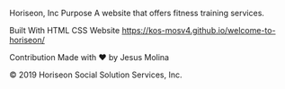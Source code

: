 Horiseon, Inc
Purpose
A website that offers fitness training services.

Built With
HTML
CSS
Website
https://kos-mosv4.github.io/welcome-to-horiseon/

Contribution
Made with ❤️ by Jesus Molina

© 2019 Horiseon Social Solution Services, Inc.